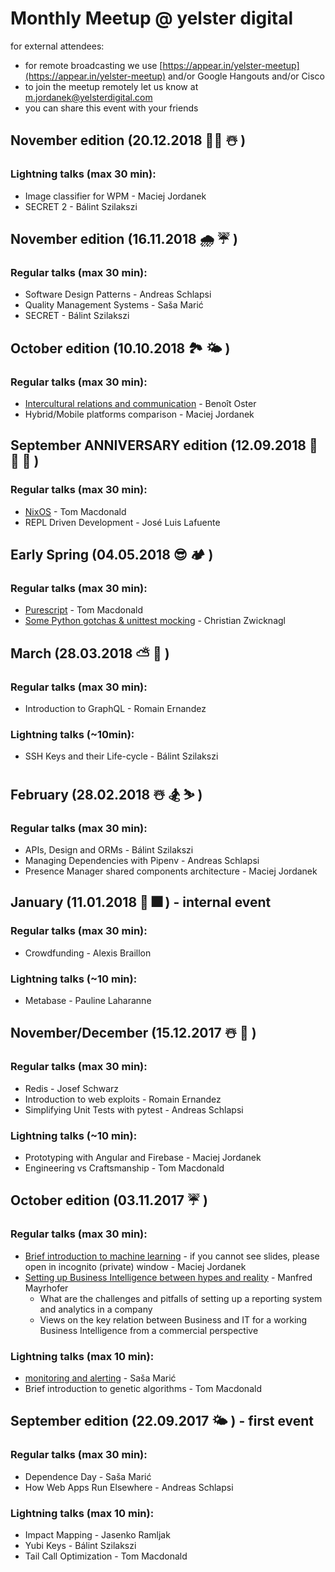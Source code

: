 # Monthly Meetup @ yelster digital

for external attendees:
* for remote broadcasting we use [https://appear.in/yelster-meetup](https://appear.in/yelster-meetup) and/or Google Hangouts and/or Cisco
* to join the meetup remotely let us know at m.jordanek@yelsterdigital.com
* you can share this event with your friends

## November edition (20.12.2018 🎅🏾 ☃️ )

### Lightning talks (max 30 min):
* Image classifier for WPM - Maciej Jordanek
* SECRET 2 - Bálint Szilakszi

## November edition (16.11.2018 🌧 ☔️ )


### Regular talks (max 30 min):
* Software Design Patterns - Andreas Schlapsi
* Quality Management Systems - Saša Marić
* SECRET - Bálint Szilakszi


## October edition (10.10.2018 🏞 🌤 )

### Regular talks (max 30 min):
* [Intercultural relations and communication](https://docs.google.com/presentation/d/10LWMO1NdYwpAAK3NY7xFwi-LIWvs5jXmJfOiYyqr96U/edit?usp=sharing) - Benoît Oster
* Hybrid/Mobile platforms comparison - Maciej Jordanek


## September ANNIVERSARY edition (12.09.2018 🚀 🎊 🎂 )

### Regular talks (max 30 min):
* [NixOS](https://docs.google.com/presentation/d/1oaLeZ83ug8pHORV6jeC7dgKqPRspBt4PKhBvJMxRO8w/edit#slide=id.p1) - Tom Macdonald
* REPL Driven Development - José Luis Lafuente


## Early Spring (04.05.2018 😎 🏕 )

### Regular talks (max 30 min):
* [Purescript](https://docs.google.com/presentation/d/1iCpu96uQpSfkOJs83J7Rx1kk9unw9BkIBi8TBJxubyw/edit?usp=sharing) - Tom Macdonald
* [Some Python gotchas & unittest mocking](https://drive.google.com/open?id=1hmKLwDSHUd0qxeU9EF8mn79ZFPpFo1e9_1C7Pg5B6yI) - Christian Zwicknagl


## March (28.03.2018 ⛅️ 🥚 )

### Regular talks (max 30 min):
* Introduction to GraphQL - Romain Ernandez

### Lightning talks (~10min):
* SSH Keys and their Life-cycle - Bálint Szilakszi


## February (28.02.2018 ☃️ 🏂 ⛷ )

### Regular talks (max 30 min):
* APIs, Design and ORMs - Bálint Szilakszi
* Managing Dependencies with Pipenv - Andreas Schlapsi
* Presence Manager shared components architecture - Maciej Jordanek


## January (11.01.2018 🎇 🎆 ) - internal event

### Regular talks (max 30 min):
* Crowdfunding - Alexis Braillon

### Lightning talks (~10 min):
* Metabase - Pauline Laharanne


## November/December (15.12.2017 ☃️ 🎄 )

### Regular talks (max 30 min):
* Redis - Josef Schwarz
* Introduction to web exploits - Romain Ernandez
* Simplifying Unit Tests with pytest - Andreas Schlapsi

### Lightning talks (~10 min):
* Prototyping with Angular and Firebase - Maciej Jordanek
* Engineering vs Craftsmanship - Tom Macdonald


## October edition (03.11.2017 ☔️ )

### Regular talks (max 30 min):
* [Brief introduction to machine learning](http://slides.com/maciejjordanek/brief-introduction-to-ml) - if you cannot see slides, please open in incognito (private) window - Maciej Jordanek
* [Setting up Business Intelligence between hypes and reality](https://docs.google.com/presentation/d/1T_sB55Q1FAuTB3EK1dJi7yyCb8aMQACwoRLcwNwwRys/edit)  - Manfred Mayrhofer
    - What are the challenges and pitfalls of setting up a reporting system and analytics in a company
    - Views on the key relation between Business and IT for a working Business Intelligence from a commercial perspective

### Lightning talks (max 10 min):
* [monitoring and alerting](https://github.com/yelsterdigital/monthly-meetup/blob/master/pdfs/October/monitoring-and-alerting.pdf) - Saša Marić
* Brief introduction to genetic algorithms - Tom Macdonald


## September edition (22.09.2017 🌤 ) - first event

### Regular talks (max 30 min):
* Dependence Day - Saša Marić
* How Web Apps Run Elsewhere - Andreas Schlapsi

### Lightning talks (max 10 min):
* Impact Mapping - Jasenko Ramljak
* Yubi Keys - Bálint Szilakszi
* Tail Call Optimization - Tom Macdonald
